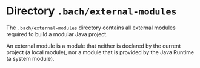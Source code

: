 # Directory `.bach/external-modules`

The `.bach/external-modules` directory contains all external modules required to build a modular Java project.

An external module is a module that neither is declared by the current project (a local module),
nor a module that is provided by the Java Runtime (a system module).
